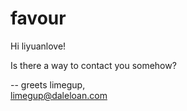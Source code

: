 # favour

Hi liyuanlove!

Is there a way to contact you somehow? 

-- 
greets limegup,  
limegup@daleloan.com

